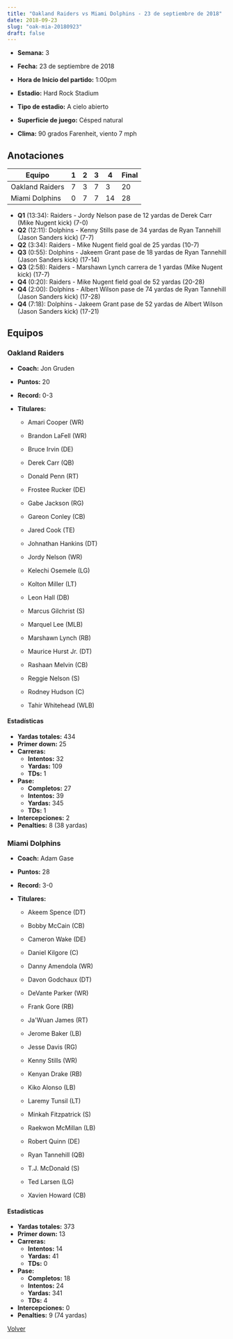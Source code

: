 ```yaml
---
title: "Oakland Raiders vs Miami Dolphins - 23 de septiembre de 2018"
date: 2018-09-23
slug: "oak-mia-20180923"
draft: false
---
```


* **Semana:** 3
* **Fecha:** 23 de septiembre de 2018

* **Hora de Inicio del partido:** 1:00pm
* **Estadio:** Hard Rock Stadium
* **Tipo de estadio:** A cielo abierto
* **Superficie de juego:** Césped natural
* **Clima:** 90 grados Farenheit, viento 7 mph





## Anotaciones
| Equipo | 1 | 2 | 3 | 4 | Final |
|--------|---|---|---|---|-------|
| Oakland Raiders  | 7 | 3 | 7 | 3  | 20 |
| Miami Dolphins  | 0 | 7 | 7 | 14  | 28 |
* **Q1** (13:34): Raiders - Jordy Nelson pase de 12 yardas de Derek Carr (Mike Nugent kick) (7-0)
* **Q2** (12:11): Dolphins - Kenny Stills pase de 34 yardas de Ryan Tannehill (Jason Sanders kick) (7-7)
* **Q2** (3:34): Raiders - Mike Nugent field goal de 25 yardas (10-7)
* **Q3** (0:55): Dolphins - Jakeem Grant pase de 18 yardas de Ryan Tannehill (Jason Sanders kick) (17-14)
* **Q3** (2:58): Raiders - Marshawn Lynch carrera de 1 yardas (Mike Nugent kick) (17-7)
* **Q4** (0:20): Raiders - Mike Nugent field goal de 52 yardas (20-28)
* **Q4** (2:00): Dolphins - Albert Wilson pase de 74 yardas de Ryan Tannehill (Jason Sanders kick) (17-28)
* **Q4** (7:18): Dolphins - Jakeem Grant pase de 52 yardas de Albert Wilson (Jason Sanders kick) (17-21)


## Equipos


### Oakland Raiders
* **Coach:** Jon Gruden
* **Puntos:** 20
* **Record:** 0-3
* **Titulares:** 

  * Amari Cooper (WR) 

  * Brandon LaFell (WR) 

  * Bruce Irvin (DE) 

  * Derek Carr (QB) 

  * Donald Penn (RT) 

  * Frostee Rucker (DE) 

  * Gabe Jackson (RG) 

  * Gareon Conley (CB) 

  * Jared Cook (TE) 

  * Johnathan Hankins (DT) 

  * Jordy Nelson (WR) 

  * Kelechi Osemele (LG) 

  * Kolton Miller (LT) 

  * Leon Hall (DB) 

  * Marcus Gilchrist (S) 

  * Marquel Lee (MLB) 

  * Marshawn Lynch (RB) 

  * Maurice Hurst Jr. (DT) 

  * Rashaan Melvin (CB) 

  * Reggie Nelson (S) 

  * Rodney Hudson (C) 

  * Tahir Whitehead (WLB) 

#### Estadísticas
* **Yardas totales:** 434
* **Primer down:** 25
* **Carreras:**
  * **Intentos:** 32
  * **Yardas:** 109
  * **TDs:** 1
* **Pase:**
  * **Completos:** 27
  * **Intentos:** 39
  * **Yardas:** 345
  * **TDs:** 1
* **Intercepciones:** 2
* **Penalties:** 8 (38 yardas)

### Miami Dolphins
* **Coach:** Adam Gase
* **Puntos:** 28
* **Record:** 3-0
* **Titulares:** 

  * Akeem Spence (DT) 

  * Bobby McCain (CB) 

  * Cameron Wake (DE) 

  * Daniel Kilgore (C) 

  * Danny Amendola (WR) 

  * Davon Godchaux (DT) 

  * DeVante Parker (WR) 

  * Frank Gore (RB) 

  * Ja'Wuan James (RT) 

  * Jerome Baker (LB) 

  * Jesse Davis (RG) 

  * Kenny Stills (WR) 

  * Kenyan Drake (RB) 

  * Kiko Alonso (LB) 

  * Laremy Tunsil (LT) 

  * Minkah Fitzpatrick (S) 

  * Raekwon McMillan (LB) 

  * Robert Quinn (DE) 

  * Ryan Tannehill (QB) 

  * T.J. McDonald (S) 

  * Ted Larsen (LG) 

  * Xavien Howard (CB) 

#### Estadísticas
* **Yardas totales:** 373
* **Primer down:** 13
* **Carreras:**
  * **Intentos:** 14
  * **Yardas:** 41
  * **TDs:** 0
* **Pase:**
  * **Completos:** 18
  * **Intentos:** 24
  * **Yardas:** 341
  * **TDs:** 4
* **Intercepciones:** 0
* **Penalties:** 9 (74 yardas)


[Volver](/historia/2018)
